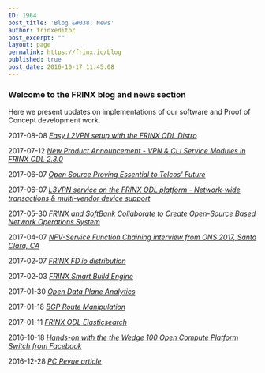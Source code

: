 ```yaml
---
ID: 1964
post_title: 'Blog &#038; News'
author: frinxeditor
post_excerpt: ""
layout: page
permalink: https://frinx.io/blog
published: true
post_date: 2016-10-17 11:45:08
---
```

### Welcome to the FRINX blog and news section

Here we present updates on implementations of our software and Proof of Concept development work.

2017-08-08 *[Easy L2VPN setup with the FRINX ODL Distro][1]*

2017-07-12 *[New Product Announcement - VPN & CLI Service Modules in FRINX ODL 2.3.0][2]*

2017-06-07 *[Open Source Proving Essential to Telcos' Future][3]*

2017-06-07 *[L3VPN service on the FRINX ODL platform - Network-wide transactions & multi-vendor device support][4]*

2017-05-30 *[FRINX and SoftBank Collaborate to Create Open-Source Based Network Operations System][5]*

2017-04-07 *[NFV-Service Function Chaining interview from ONS 2017, Santa Clara, CA][6]*

2017-02-07 *[FRINX FD.io distribution][7]*

2017-02-03 *[FRINX Smart Build Engine][8]*

2017-01-30 *[Open Data Plane Analytics][9]*

2017-01-18 *[BGP Route Manipulation][10]*

2017-01-11 *[FRINX ODL Elasticsearch][11]*

2016-10-18 *[Hands-on with the the Wedge 100 Open Compute Platform Switch from Facebook][12]*

2016-12-28 *[PC Revue article][13]*

 [1]: https://youtu.be/UkHj9OgHHyo
 [2]: https://frinx.io/vpn_cli_servicemodulesreleased
 [3]: https://frinx.io/opensourcetelcosfuture
 [4]: https://youtu.be/qxnMJG_Cz-c
 [5]: https://frinx.io/frinx_softbank_collaboration
 [6]: https://youtu.be/girJq2tNnyA
 [7]: https://frinx.io/frinx-fdio-distribution
 [8]: https://youtu.be/a8nKwjPCkSw
 [9]: https://youtu.be/Wy1msKi_Tkk
 [10]: https://youtu.be/yBptUn1Bwpk
 [11]: https://youtu.be/_nIIiZSh0Qs
 [12]: https://frinx.io/wedge100
 [13]: https://www.pcrevue.sk/a/Predstavujeme-slovenske-startupy--FRINX--s--r--o